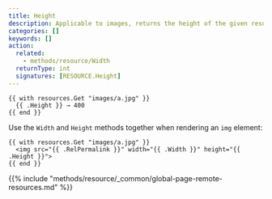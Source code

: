 ```yaml
---
title: Height
description: Applicable to images, returns the height of the given resource.
categories: []
keywords: []
action:
  related:
    - methods/resource/Width
  returnType: int
  signatures: [RESOURCE.Height]
---
```


```go-html-template
{{ with resources.Get "images/a.jpg" }}
  {{ .Height }} → 400
{{ end }}
```

Use the `Width` and `Height` methods together when rendering an `img` element:

```go-html-template
{{ with resources.Get "images/a.jpg" }}
  <img src="{{ .RelPermalink }}" width="{{ .Width }}" height="{{ .Height }}">
{{ end }}
```

{{% include "methods/resource/_common/global-page-remote-resources.md" %}}
